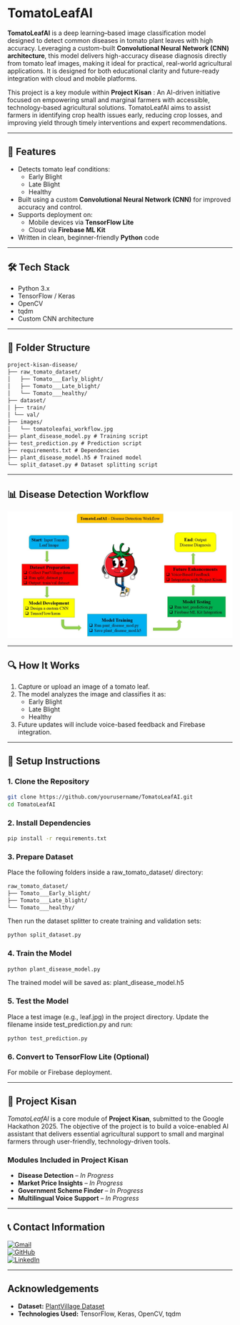 # TomatoLeafAI

**TomatoLeafAI** is a deep learning–based image classification model designed to detect common diseases in tomato plant leaves with high accuracy. Leveraging a custom-built **Convolutional Neural Network (CNN) architecture**, this model delivers high-accuracy disease diagnosis directly from tomato leaf images, making it ideal for practical, real-world agricultural applications. It is designed for both educational clarity and future-ready integration with cloud and mobile platforms.

This project is a key module within **Project Kisan** : An AI-driven initiative focused on empowering small and marginal farmers with accessible, technology-based agricultural solutions. TomatoLeafAI aims to assist farmers in identifying crop health issues early, reducing crop losses, and improving yield through timely interventions and expert recommendations.

---

## 🚀 Features

- Detects tomato leaf conditions:
  - Early Blight
  - Late Blight
  - Healthy
- Built using a custom **Convolutional Neural Network (CNN)** for improved accuracy and control.
- Supports deployment on:
  - Mobile devices via **TensorFlow Lite**
  - Cloud via **Firebase ML Kit**
- Written in clean, beginner-friendly **Python** code

---

## 🛠 Tech Stack

- Python 3.x
- TensorFlow / Keras
- OpenCV
- tqdm
- Custom CNN architecture

---

## 📁 Folder Structure

```text
project-kisan-disease/
├── raw_tomato_dataset/
│   ├── Tomato___Early_blight/
│   ├── Tomato___Late_blight/
│   └── Tomato___healthy/
├── dataset/
│ ├── train/
│ └── val/
├── images/
│   └── tomatoleafai_workflow.jpg
├── plant_disease_model.py # Training script
├── test_prediction.py # Prediction script
├── requirements.txt # Dependencies
├── plant_disease_model.h5 # Trained model
└── split_dataset.py # Dataset splitting script
```

---

## 📊 Disease Detection Workflow

![TomatoLeafAI Workflow](images/tomatoleafai_workflow.jpg)

---

## 🔍 How It Works

1. Capture or upload an image of a tomato leaf.
2. The model analyzes the image and classifies it as:
   - Early Blight
   - Late Blight
   - Healthy
3. Future updates will include voice-based feedback and Firebase integration.

---

## 🧪 Setup Instructions

### 1. Clone the Repository

```bash
git clone https://github.com/yourusername/TomatoLeafAI.git
cd TomatoLeafAI
```

### 2. Install Dependencies

```bash
pip install -r requirements.txt
```

### 3. Prepare Dataset

Place the following folders inside a raw_tomato_dataset/ directory:

```text
raw_tomato_dataset/
├── Tomato___Early_blight/
├── Tomato___Late_blight/
└── Tomato___healthy/
```

Then run the dataset splitter to create training and validation sets:

```bash
python split_dataset.py
```

### 4. Train the Model

```bash
python plant_disease_model.py
```

The trained model will be saved as:
plant_disease_model.h5

### 5. Test the Model

Place a test image (e.g., leaf.jpg) in the project directory. Update the filename inside test_prediction.py and run:

```bash
python test_prediction.py
```

### 6. Convert to TensorFlow Lite (Optional)

For mobile or Firebase deployment.

---

## 🌱 Project Kisan

*TomatoLeafAI* is a core module of **Project Kisan**, submitted to the Google Hackathon 2025. The objective of the project is to build a voice-enabled AI assistant that delivers essential agricultural support to small and marginal farmers through user-friendly, technology-driven tools.

### Modules Included in Project Kisan

- **Disease Detection** – *In Progress*  
- **Market Price Insights** – *In Progress*  
- **Government Scheme Finder** – *In Progress*  
- **Multilingual Voice Support** – *In Progress*

---

## 📞 Contact Information

[![Gmail](https://img.shields.io/badge/Gmail-ankitabcd1718@gmail.com-D14836?style=flat&logo=gmail&logoColor=white)](mailto:ankitabcd1718@gmail.com)  
[![GitHub](https://img.shields.io/badge/GitHub-ankit--prabhavak-181717?style=flat&logo=github)](https://github.com/ankit-prabhavak)  
[![LinkedIn](https://img.shields.io/badge/LinkedIn-ankit--prabhavak-0A66C2?style=flat&logo=linkedin&logoColor=white)](https://linkedin.com/in/ankit-prabhavak)

---

## Acknowledgements

- **Dataset:** [PlantVillage Dataset](https://www.kaggle.com/datasets/emmarex/plantdisease)  
- **Technologies Used:** TensorFlow, Keras, OpenCV, tqdm
